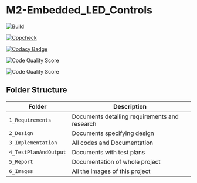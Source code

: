 # M2-Embedded_LED_Controls

[![Build](https://github.com/RAshwin990/M2-Embedded_LED_Controls/actions/workflows/compile.yml/badge.svg)](https://github.com/RAshwin990/M2-Embedded_LED_Controls/actions/workflows/compile.yml)

[![Cppcheck](https://github.com/RAshwin990/M2-Embedded_LED_Controls/actions/workflows/cppcheck.yml/badge.svg)](https://github.com/RAshwin990/M2-Embedded_LED_Controls/actions/workflows/cppcheck.yml)

[![Codacy Badge](https://app.codacy.com/project/badge/Grade/11e2ead06c3445ae92c41146ff5290f9)](https://www.codacy.com/gh/RAshwin990/M2-Embedded_LED_Controls/dashboard?utm_source=github.com&amp;utm_medium=referral&amp;utm_content=RAshwin990/M2-Embedded_LED_Controls&amp;utm_campaign=Badge_Grade)

![Code Quality Score](https://api.codiga.io/project/30174/score/svg)

![Code Quality Score](https://api.codiga.io/project/30174/status/svg)

## Folder Structure
| Folder | Description |
|---|---|
| `1_Requirements` | Documents detailing requirements and research |
| `2_Design` | Documents specifying design |
| `3_Implementation` | All codes and Documentation |
| `4_TestPlanAndOutput` | Documents with test plans |
| `5_Report` | Documentation of whole project |
| `6_Images` | All the images of this project |
